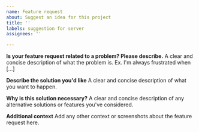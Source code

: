 ```yaml
---
name: Feature request
about: Suggest an idea for this project
title: ''
labels: suggestion for server
assignees: ''

---
```


**Is your feature request related to a problem? Please describe.**
A clear and concise description of what the problem is. Ex. I'm always frustrated when [...]

**Describe the solution you'd like**
A clear and concise description of what you want to happen.

**Why is this solution necessary?**
A clear and concise description of any alternative solutions or features you've considered.

**Additional context**
Add any other context or screenshots about the feature request here.
